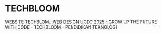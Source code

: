 # TECHBLOOM
WEBSITE TECHBLOM...WEB DESIGN UCDC 2025 - GROW UP THE FUTURE WITH CODE - TECHBLOOM - PENDIDIKAN TEKNOLOGI

